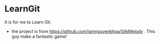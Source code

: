 # LearnGit
It is for me to Learn Git.
- the project is from https://github.com/lamnguyenkhoa/SilkMelody . This guy make a fantastic game!
